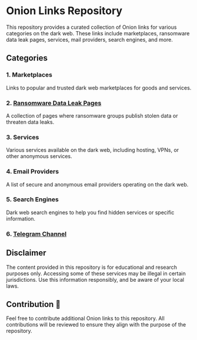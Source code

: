 # Onion Links Repository

This repository provides a curated collection of Onion links for various categories on the dark web. These links include marketplaces, ransomware data leak pages, services, mail providers, search engines, and more.

## Categories

### 1. Marketplaces
Links to popular and trusted dark web marketplaces for goods and services.

### 2. [Ransomware Data Leak Pages](https://github.com/b3ll4tr1xl3str4ng3/CTI/blob/main/ONION/ransom_gang.md)
A collection of pages where ransomware groups publish stolen data or threaten data leaks.

### 3. Services
Various services available on the dark web, including hosting, VPNs, or other anonymous services.

### 4. Email Providers
A list of secure and anonymous email providers operating on the dark web.

### 5. Search Engines
Dark web search engines to help you find hidden services or specific information.

### 6. [Telegram Channel](https://github.com/b3ll4tr1xl3str4ng3/CTI/tree/main/Telegram)

## Disclaimer

The content provided in this repository is for educational and research purposes only. Accessing some of these services may be illegal in certain jurisdictions. Use this information responsibly, and be aware of your local laws.

## Contribution 🚀

Feel free to contribute additional Onion links to this repository. All contributions will be reviewed to ensure they align with the purpose of the repository.

